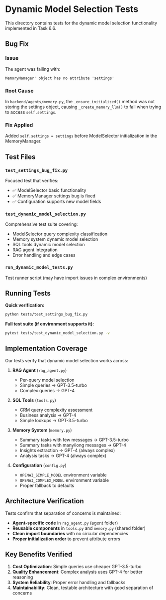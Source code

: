 # Dynamic Model Selection Tests

This directory contains tests for the dynamic model selection functionality implemented in Task 6.6.

## Bug Fix

### Issue
The agent was failing with:
```
MemoryManager' object has no attribute 'settings'
```

### Root Cause
In `backend/agents/memory.py`, the `_ensure_initialized()` method was not storing the settings object, causing `_create_memory_llm()` to fail when trying to access `self.settings`.

### Fix Applied
Added `self.settings = settings` before ModelSelector initialization in the MemoryManager.

## Test Files

### `test_settings_bug_fix.py`
Focused test that verifies:
- ✅ ModelSelector basic functionality
- ✅ MemoryManager settings bug is fixed
- ✅ Configuration supports new model fields

### `test_dynamic_model_selection.py` 
Comprehensive test suite covering:
- ModelSelector query complexity classification
- Memory system dynamic model selection
- SQL tools dynamic model selection  
- RAG agent integration
- Error handling and edge cases

### `run_dynamic_model_tests.py`
Test runner script (may have import issues in complex environments)

## Running Tests

**Quick verification:**
```bash
python tests/test_settings_bug_fix.py
```

**Full test suite (if environment supports it):**
```bash
pytest tests/test_dynamic_model_selection.py -v
```

## Implementation Coverage

Our tests verify that dynamic model selection works across:

1. **RAG Agent** (`rag_agent.py`)
   - Per-query model selection
   - Simple queries → GPT-3.5-turbo
   - Complex queries → GPT-4

2. **SQL Tools** (`tools.py`)
   - CRM query complexity assessment  
   - Business analysis → GPT-4
   - Simple lookups → GPT-3.5-turbo

3. **Memory System** (`memory.py`)
   - Summary tasks with few messages → GPT-3.5-turbo
   - Summary tasks with many/long messages → GPT-4
   - Insights extraction → GPT-4 (always complex)
   - Analysis tasks → GPT-4 (always complex)

4. **Configuration** (`config.py`)
   - `OPENAI_SIMPLE_MODEL` environment variable
   - `OPENAI_COMPLEX_MODEL` environment variable
   - Proper fallback to defaults

## Architecture Verification

Tests confirm that separation of concerns is maintained:
- **Agent-specific code** in `rag_agent.py` (agent folder)
- **Reusable components** in `tools.py` and `memory.py` (shared folder)
- **Clean import boundaries** with no circular dependencies
- **Proper initialization order** to prevent attribute errors

## Key Benefits Verified

1. **Cost Optimization**: Simple queries use cheaper GPT-3.5-turbo
2. **Quality Enhancement**: Complex analysis uses GPT-4 for better reasoning
3. **System Reliability**: Proper error handling and fallbacks
4. **Maintainability**: Clean, testable architecture with good separation of concerns 